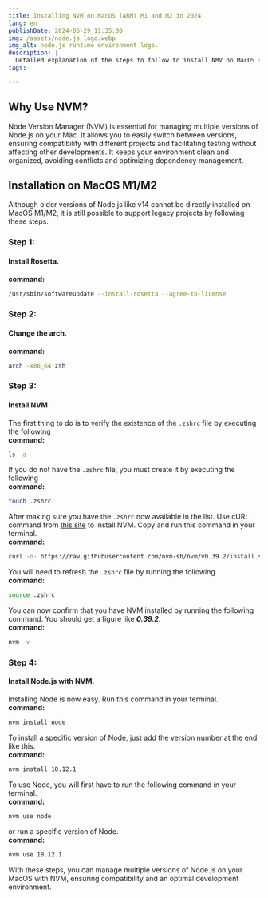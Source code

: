 ```yaml
---
title: Installing NVM on MacOS (ARM) M1 and M2 in 2024
lang: en
publishDate: 2024-06-29 11:35:00
img: /assets/node.js_logo.webp
img_alt: node.js runtime environment logo.
description: |
  Detailed explanation of the steps to follow to install NMV on MacOS (ARM) with M1 or M2 🤓 👾 🌐
tags:

---
```


## Why Use NVM?
Node Version Manager (NVM) is essential for managing multiple versions of Node.js on your Mac. It allows you to easily switch between versions, ensuring compatibility with different projects and facilitating testing without affecting other developments. It keeps your environment clean and organized, avoiding conflicts and optimizing dependency management.

## Installation on MacOS M1/M2
Although older versions of Node.js like v14 cannot be directly installed on MacOS M1/M2, it is still possible to support legacy projects by following these steps.

### Step 1:
#### Install Rosetta.<br>
**command:**
```bash
/usr/sbin/softwareupdate --install-rosetta --agree-to-license
```

### Step 2:
#### Change the arch.<br>
**command:**
```bash
arch -x86_64 zsh
```

### Step 3:
#### Install NVM.

The first thing to do is to verify the existence of the `.zshrc` file by executing the following<br>
 **command:**

```bash
ls -a
```
If you do not have the `.zshrc` file, you must create it by executing the following<br>
**command:**

```bash
touch .zshrc
```
After making sure you have the `.zshrc` now available in the list. Use cURL command from <a href="https://github.com/nvm-sh/nvm#install--update-script">this site</a> to install NVM. Copy and run this command in your terminal.<br>
**command:**

```bash
curl -o- https://raw.githubusercontent.com/nvm-sh/nvm/v0.39.2/install.sh | bash
```

You will need to refresh the `.zshrc` file by running the following<br>
**command:**

```bash
source .zshrc
```

You can now confirm that you have NVM installed by running the following command. You should get a figure like ***0.39.2***.<br>
**command:**
```bash
nvm -v
```

### Step 4:
#### Install Node.js with NVM.

Installing Node is now easy. Run this command in your terminal.<br>
**command:**
```bash
nvm install node
```

To install a specific version of Node, just add the version number at the end like this.<br>
**command:**
```bash
nvm install 18.12.1
```

To use Node, you will first have to run the following command in your terminal.<br>
**command:**
```bash
nvm use node
```

or run a specific version of Node.<br>
**command:**
```bash
nvm use 18.12.1
```
With these steps, you can manage multiple versions of Node.js on your MacOS with NVM, ensuring compatibility and an optimal development environment.